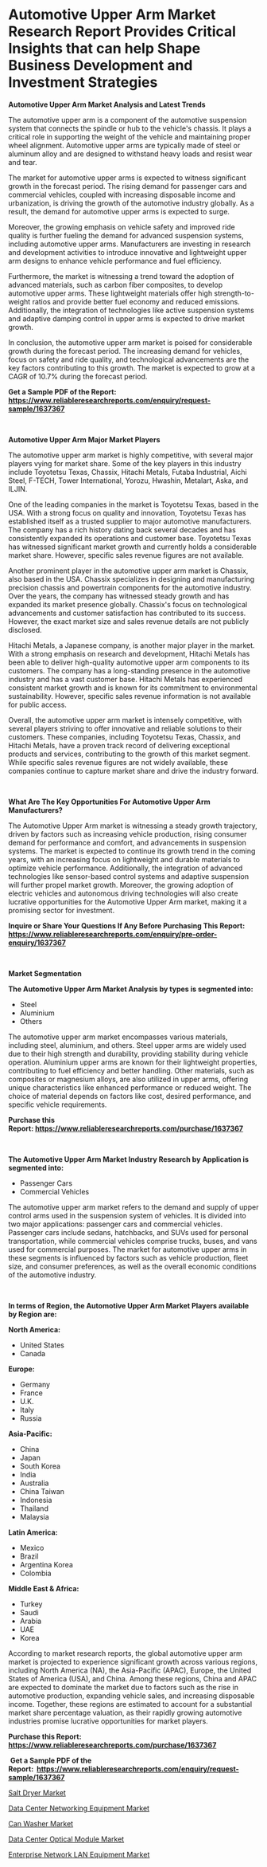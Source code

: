 <p><h1>Automotive Upper Arm Market Research Report Provides Critical Insights that can help Shape Business Development and Investment Strategies</h1></p><p><strong>Automotive Upper Arm Market Analysis and Latest Trends</strong></p>
<p><p>The automotive upper arm is a component of the automotive suspension system that connects the spindle or hub to the vehicle's chassis. It plays a critical role in supporting the weight of the vehicle and maintaining proper wheel alignment. Automotive upper arms are typically made of steel or aluminum alloy and are designed to withstand heavy loads and resist wear and tear.</p><p>The market for automotive upper arms is expected to witness significant growth in the forecast period. The rising demand for passenger cars and commercial vehicles, coupled with increasing disposable income and urbanization, is driving the growth of the automotive industry globally. As a result, the demand for automotive upper arms is expected to surge.</p><p>Moreover, the growing emphasis on vehicle safety and improved ride quality is further fueling the demand for advanced suspension systems, including automotive upper arms. Manufacturers are investing in research and development activities to introduce innovative and lightweight upper arm designs to enhance vehicle performance and fuel efficiency.</p><p>Furthermore, the market is witnessing a trend toward the adoption of advanced materials, such as carbon fiber composites, to develop automotive upper arms. These lightweight materials offer high strength-to-weight ratios and provide better fuel economy and reduced emissions. Additionally, the integration of technologies like active suspension systems and adaptive damping control in upper arms is expected to drive market growth.</p><p>In conclusion, the automotive upper arm market is poised for considerable growth during the forecast period. The increasing demand for vehicles, focus on safety and ride quality, and technological advancements are the key factors contributing to this growth. The market is expected to grow at a CAGR of 10.7% during the forecast period.</p></p>
<p><strong>Get a Sample PDF of the Report:&nbsp; <a href="https://www.reliableresearchreports.com/enquiry/request-sample/1637367">https://www.reliableresearchreports.com/enquiry/request-sample/1637367</a></strong></p>
<p>&nbsp;</p>
<p><strong>Automotive Upper Arm Major Market Players</strong></p>
<p><p>The automotive upper arm market is highly competitive, with several major players vying for market share. Some of the key players in this industry include Toyotetsu Texas, Chassix, Hitachi Metals, Futaba Industrial, Aichi Steel, F-TECH, Tower International, Yorozu, Hwashin, Metalart, Aska, and ILJIN.</p><p>One of the leading companies in the market is Toyotetsu Texas, based in the USA. With a strong focus on quality and innovation, Toyotetsu Texas has established itself as a trusted supplier to major automotive manufacturers. The company has a rich history dating back several decades and has consistently expanded its operations and customer base. Toyotetsu Texas has witnessed significant market growth and currently holds a considerable market share. However, specific sales revenue figures are not available.</p><p>Another prominent player in the automotive upper arm market is Chassix, also based in the USA. Chassix specializes in designing and manufacturing precision chassis and powertrain components for the automotive industry. Over the years, the company has witnessed steady growth and has expanded its market presence globally. Chassix's focus on technological advancements and customer satisfaction has contributed to its success. However, the exact market size and sales revenue details are not publicly disclosed.</p><p>Hitachi Metals, a Japanese company, is another major player in the market. With a strong emphasis on research and development, Hitachi Metals has been able to deliver high-quality automotive upper arm components to its customers. The company has a long-standing presence in the automotive industry and has a vast customer base. Hitachi Metals has experienced consistent market growth and is known for its commitment to environmental sustainability. However, specific sales revenue information is not available for public access.</p><p>Overall, the automotive upper arm market is intensely competitive, with several players striving to offer innovative and reliable solutions to their customers. These companies, including Toyotetsu Texas, Chassix, and Hitachi Metals, have a proven track record of delivering exceptional products and services, contributing to the growth of this market segment. While specific sales revenue figures are not widely available, these companies continue to capture market share and drive the industry forward.</p></p>
<p>&nbsp;</p>
<p><strong>What Are The Key Opportunities For Automotive Upper Arm Manufacturers?</strong></p>
<p><p>The Automotive Upper Arm market is witnessing a steady growth trajectory, driven by factors such as increasing vehicle production, rising consumer demand for performance and comfort, and advancements in suspension systems. The market is expected to continue its growth trend in the coming years, with an increasing focus on lightweight and durable materials to optimize vehicle performance. Additionally, the integration of advanced technologies like sensor-based control systems and adaptive suspension will further propel market growth. Moreover, the growing adoption of electric vehicles and autonomous driving technologies will also create lucrative opportunities for the Automotive Upper Arm market, making it a promising sector for investment.</p></p>
<p><strong>Inquire or Share Your Questions If Any Before Purchasing This Report: <a href="https://www.reliableresearchreports.com/enquiry/pre-order-enquiry/1637367">https://www.reliableresearchreports.com/enquiry/pre-order-enquiry/1637367</a></strong></p>
<p>&nbsp;</p>
<p><strong>Market Segmentation</strong></p>
<p><strong>The Automotive Upper Arm Market Analysis by types is segmented into:</strong></p>
<p><ul><li>Steel</li><li>Aluminium</li><li>Others</li></ul></p>
<p><p>The automotive upper arm market encompasses various materials, including steel, aluminium, and others. Steel upper arms are widely used due to their high strength and durability, providing stability during vehicle operation. Aluminium upper arms are known for their lightweight properties, contributing to fuel efficiency and better handling. Other materials, such as composites or magnesium alloys, are also utilized in upper arms, offering unique characteristics like enhanced performance or reduced weight. The choice of material depends on factors like cost, desired performance, and specific vehicle requirements.</p></p>
<p><strong>Purchase this Report:&nbsp;<a href="https://www.reliableresearchreports.com/purchase/1637367">https://www.reliableresearchreports.com/purchase/1637367</a></strong></p>
<p>&nbsp;</p>
<p><strong>The Automotive Upper Arm Market Industry Research by Application is segmented into:</strong></p>
<p><ul><li>Passenger Cars</li><li>Commercial Vehicles</li></ul></p>
<p><p>The automotive upper arm market refers to the demand and supply of upper control arms used in the suspension system of vehicles. It is divided into two major applications: passenger cars and commercial vehicles. Passenger cars include sedans, hatchbacks, and SUVs used for personal transportation, while commercial vehicles comprise trucks, buses, and vans used for commercial purposes. The market for automotive upper arms in these segments is influenced by factors such as vehicle production, fleet size, and consumer preferences, as well as the overall economic conditions of the automotive industry.</p></p>
<p>&nbsp;</p>
<p><strong>In terms of Region, the Automotive Upper Arm Market Players available by Region are:</strong></p>
<p>
    <p> <strong> North America: </strong>
        <ul>
            <li>United States</li>
            <li>Canada</li>
        </ul>
        </p> 
    <p> <strong> Europe: </strong>
        <ul>
            <li>Germany</li>
            <li>France</li>
            <li>U.K.</li>
            <li>Italy</li>
            <li>Russia</li>
        </ul>
        </p> 
    <p> <strong> Asia-Pacific: </strong>
        <ul>
            <li>China</li>
            <li>Japan</li>
            <li>South Korea</li>
            <li>India</li>
            <li>Australia</li>
            <li>China Taiwan</li>
            <li>Indonesia</li>
            <li>Thailand</li>
            <li>Malaysia</li>
        </ul>
        </p> 
    <p> <strong> Latin America: </strong>
        <ul>
            <li>Mexico</li>
            <li>Brazil</li>
            <li>Argentina Korea</li>
            <li>Colombia</li>
        </ul>
        </p> 
    <p> <strong> Middle East & Africa: </strong>
        <ul>
            <li>Turkey</li>
            <li>Saudi</li>
            <li>Arabia</li>
            <li>UAE</li>
            <li>Korea</li>
        </ul>
    </p>
    </p>
<p><p>According to market research reports, the global automotive upper arm market is projected to experience significant growth across various regions, including North America (NA), the Asia-Pacific (APAC), Europe, the United States of America (USA), and China. Among these regions, China and APAC are expected to dominate the market due to factors such as the rise in automotive production, expanding vehicle sales, and increasing disposable income. Together, these regions are estimated to account for a substantial market share percentage valuation, as their rapidly growing automotive industries promise lucrative opportunities for market players.</p></p>
<p><strong>Purchase this Report: <a href="https://www.reliableresearchreports.com/purchase/1637367">https://www.reliableresearchreports.com/purchase/1637367</a></strong></p>
<p>&nbsp;<strong>Get a Sample PDF of the Report:&nbsp;&nbsp;<a href="https://www.reliableresearchreports.com/enquiry/request-sample/1637367">https://www.reliableresearchreports.com/enquiry/request-sample/1637367</a></strong></p>
<p><strong></strong></p>
<p><p><a href="https://medium.com/@janicegriffin2022/salt-dryer-market-size-growth-forecast-2023-2030-3828a8d086bf">Salt Dryer Market</a></p><p><a href="https://www.linkedin.com/pulse/data-center-networking-equipment-market-size-share-global-analysis-uva6c/">Data Center Networking Equipment Market</a></p><p><a href="https://medium.com/@carolynfuller1997/can-washer-market-size-growth-forecast-2023-2030-87f1bd00bb5e">Can Washer Market</a></p><p><a href="https://www.linkedin.com/pulse/data-center-optical-module-market-size-growth-forecast-from-p9ivc/">Data Center Optical Module Market</a></p><p><a href="https://www.linkedin.com/pulse/enterprise-network-lan-equipment-market-size-share-global-671ec/">Enterprise Network LAN Equipment Market</a></p></p>